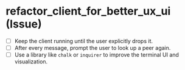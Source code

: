 # refactor_client_for_better_ux_ui (Issue)

- [ ] Keep the client running until the user explicitly drops it.
- [ ] After every message, prompt the user to look up a peer again.
- [ ] Use a library like `chalk` or `inquirer` to improve the terminal UI and visualization.
